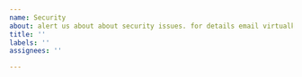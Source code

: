 ```yaml
---
name: Security 
about: alert us about about security issues. for details email virtualkernel@outlook.com
title: ''
labels: ''
assignees: ''

---
```



